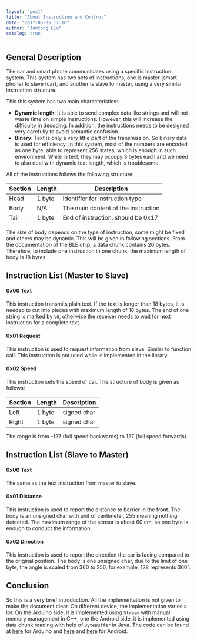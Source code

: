 ```yaml
---
layout: "post"
title: "About Instruction and Control"
date: "2017-03-05 17:10"
author: "Juntong Liu"
catalog: true
---
```


## General Description

The car and smart phone communicates using a specific instruction system. This system has two sets of instructions, one is master (smart phone) to slave (car), and another is slave to master, using a very similar instruction structure.

This this system has two main characteristics:

- __Dynamic length__: It is able to send complex data like strings and will not waste time on simple instructions. However, this will increase the difficulty in decoding. In addition, the instructions needs to be designed very carefully to avoid semantic confusion.
- __Binary__: Text is only a very little part of the transmission. So binary data is used for efficiency. In this system, most of the numbers are encoded as one byte, able to represent 256 states, which is enough in such environment. While in text, they may occupy 3 bytes each and we need to also deal with dynamic text length, which is troublesome.

All of the instructions follows the following structure:

Section | Length | Description
--------|--------|------------
Head    | 1 byte | Identifier for instruction type
Body    | N/A    | The main content of the instruction
Tail    | 1 byte | End of instruction, should be 0x17

The size of body depends on the type of instruction, some might be fixed and others may be dynamic. This will be given in following sections. From the documentation of the BLE chip, a data chunk contains 20 bytes. Therefore, to include one instruction in one chunk, the maximum length of body is 18 bytes.

## Instruction List (Master to Slave)

#### 0x00 Text

This instruction transmits plain text. If the text is longer than 18 bytes, it is needed to cut into pieces with maximum length of 18 bytes. The end of one string is marked by `\0`, otherwise the receiver needs to wait for next instruction for a complete text.

#### 0x01 Request

This instruction is used to request information from slave. Similar to function call. This instruction is not used while is implemented in the library.

#### 0x02 Speed

This instruction sets the speed of car. The structure of body is given as follows:

Section | Length | Description
--------|--------|------------
Left    | 1 byte | signed char
Right   | 1 byte | signed char

The range is from -127 (full speed backwards) to 127 (full speed forwards).

## Instruction List (Slave to Master)

#### 0x00 Text

The same as the text instruction from master to slave.

#### 0x01 Distance

This instruction is used to report the distance to barrier in the front. The body is an unsigned char with unit of centimeter, 255 meaning nothing detected. The maximum range of the sensor is about 60 cm, so one byte is enough to conduct the information.

#### 0x02 Direction

This instruction is used to report the direction the car is facing compared to the original position. The body is one unsigned char, due to the limit of one byte, the angle is scaled from 360 to 256, for example, 128 represents 360°.

## Conclusion

So this is a very brief introduction. All the implementation is not given to make the document clear. On different device, the implementation varies a lot. On the Arduino side, it is implemented using `Stream` with manual memory management in C++, one the Android side, it is implemented using data chunk reading with help of `ByteBuffer` in Java. The code can be found at [here][1] for Arduino and [here][2] and [here][3] for Android.

[1]: https://github.com/HelloRobotics/ArduinoCar/blob/master/lib/instruction/instruction.h
[2]: https://github.com/HelloRobotics/CarController/blob/master/app/src/main/java/io/github/hellorobotics/carcontroller/core/Instruction.java
[3]: https://github.com/HelloRobotics/CarController/blob/master/app/src/main/java/io/github/hellorobotics/carcontroller/utils/HelperBle.java
